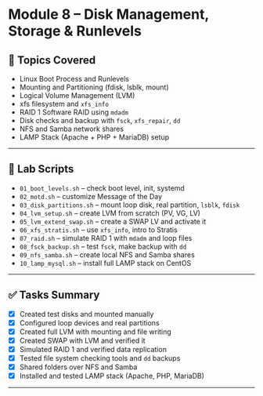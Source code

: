 # Module 8 – Disk Management, Storage & Runlevels

## 🧠 Topics Covered

- Linux Boot Process and Runlevels
- Mounting and Partitioning (fdisk, lsblk, mount)
- Logical Volume Management (LVM)
- xfs filesystem and `xfs_info`
- RAID 1 Software RAID using `mdadm`
- Disk checks and backup with `fsck`, `xfs_repair`, `dd`
- NFS and Samba network shares
- LAMP Stack (Apache + PHP + MariaDB) setup

---

## 🧪 Lab Scripts

- `01_boot_levels.sh` – check boot level, init, systemd
- `02_motd.sh` – customize Message of the Day
- `03_disk_partitions.sh` – mount loop disk, real partition, `lsblk`, `fdisk`
- `04_lvm_setup.sh` – create LVM from scratch (PV, VG, LV)
- `05_lvm_extend_swap.sh` – create a SWAP LV and activate it
- `06_xfs_stratis.sh` – use `xfs_info`, intro to Stratis
- `07_raid.sh` – simulate RAID 1 with `mdadm` and loop files
- `08_fsck_backup.sh` – test `fsck`, make backup with `dd`
- `09_nfs_samba.sh` – create local NFS and Samba shares
- `10_lamp_mysql.sh` – install full LAMP stack on CentOS

---

## ✅ Tasks Summary

- [x] Created test disks and mounted manually
- [x] Configured loop devices and real partitions
- [x] Created full LVM with mounting and file writing
- [x] Created SWAP with LVM and verified it
- [x] Simulated RAID 1 and verified data replication
- [x] Tested file system checking tools and `dd` backups
- [x] Shared folders over NFS and Samba
- [x] Installed and tested LAMP stack (Apache, PHP, MariaDB)

---
